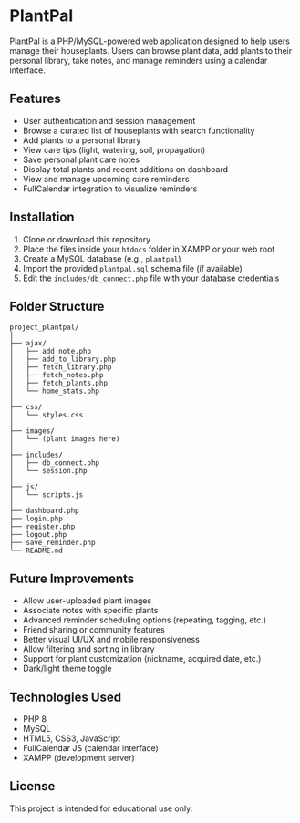 
# PlantPal

PlantPal is a PHP/MySQL-powered web application designed to help users manage their houseplants. Users can browse plant data, add plants to their personal library, take notes, and manage reminders using a calendar interface.

## Features

- User authentication and session management
- Browse a curated list of houseplants with search functionality
- Add plants to a personal library
- View care tips (light, watering, soil, propagation)
- Save personal plant care notes
- Display total plants and recent additions on dashboard
- View and manage upcoming care reminders
- FullCalendar integration to visualize reminders

## Installation

1. Clone or download this repository
2. Place the files inside your `htdocs` folder in XAMPP or your web root
3. Create a MySQL database (e.g., `plantpal`)
4. Import the provided `plantpal.sql` schema file (if available)
5. Edit the `includes/db_connect.php` file with your database credentials

## Folder Structure

```
project_plantpal/
│
├── ajax/
│   ├── add_note.php
│   ├── add_to_library.php
│   ├── fetch_library.php
│   ├── fetch_notes.php
│   ├── fetch_plants.php
│   └── home_stats.php
│
├── css/
│   └── styles.css
│
├── images/
│   └── (plant images here)
│
├── includes/
│   ├── db_connect.php
│   └── session.php
│
├── js/
│   └── scripts.js
│
├── dashboard.php
├── login.php
├── register.php
├── logout.php
├── save_reminder.php
└── README.md
```

## Future Improvements

- Allow user-uploaded plant images
- Associate notes with specific plants
- Advanced reminder scheduling options (repeating, tagging, etc.)
- Friend sharing or community features
- Better visual UI/UX and mobile responsiveness
- Allow filtering and sorting in library
- Support for plant customization (nickname, acquired date, etc.)
- Dark/light theme toggle

## Technologies Used

- PHP 8
- MySQL
- HTML5, CSS3, JavaScript
- FullCalendar JS (calendar interface)
- XAMPP (development server)

## License

This project is intended for educational use only.
